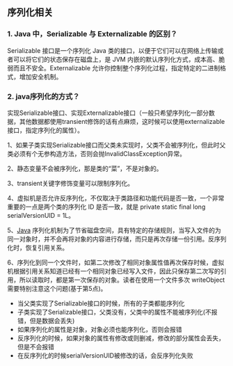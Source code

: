 ## 序列化相关

### 1. Java 中，Serializable 与 Externalizable 的区别？

Serializable 接口是一个序列化 Java 类的接口，以便于它们可以在网络上传输或者可以将它们的状态保存在磁盘上，是 JVM 内嵌的默认序列化方式，成本高、脆弱而且不安全。Externalizable 允许你控制整个序列化过程，指定特定的二进制格式，增加安全机制。 



### 2. java序列化的方式？

实现Serializable接口、实现Externalizable接口（一般只希望序列化一部分数据，其他数据都使用transient修饰的话有点麻烦，这时候可以使用externalizable接口，指定序列化的属性）。



1、如果子类实现Serializable接口而父类未实现时，父类不会被序列化，但此时父类必须有个无参构造方法，否则会抛InvalidClassException异常。

2、静态变量不会被序列化，那是类的“菜”，不是对象的。

3、transient关键字修饰变量可以限制序列化。

4、虚拟机是否允许反序列化，不仅取决于类路径和功能代码是否一致，一个非常重要的一点是两个类的序列化 ID 是否一致，就是 private static final long serialVersionUID = 1L。

5、[Java](http://lib.csdn.net/base/javase) 序列化机制为了节省磁盘空间，具有特定的存储规则，当写入文件的为同一对象时，并不会再将对象的内容进行存储，而只是再次存储一份引用。反序列化时，恢复引用关系。

6、序列化到同一个文件时，如第二次修改了相同对象属性值再次保存时候，虚拟机根据引用关系知道已经有一个相同对象已经写入文件，因此只保存第二次写的引用，所以读取时，都是第一次保存的对象。读者在使用一个文件多次 writeObject 需要特别注意这个问题(基于第5点)。



- 当父类实现了Serializable接口的时候，所有的子类都能序列化
- 子类实现了Serializable接口，父类没有，父类中的属性不能被序列化(不报错，但是数据会丢失)
- 如果序列化的属性是对象，对象必须也能序列化，否则会报错
- 反序列化的时候，如果对象的属性有修改或则删减，修改的部分属性会丢失，但是不会报错
- 在反序列化的时候serialVersionUID被修改的话，会反序列化失败